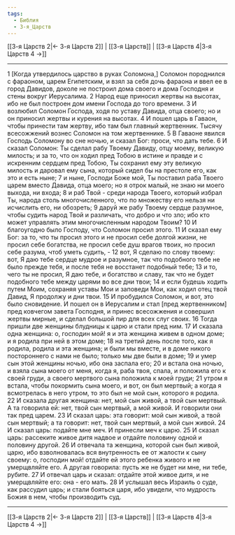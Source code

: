 ```yaml
---
tags:
  - Библия
  - 3-я_Царств
---
```

[[3-я Царств 2|← 3-я Царств 2]] | [[3-я Царств]] | [[3-я Царств 4|3-я Царств 4 →]]

---
1 [Когда утвердилось царство в руках Соломона,] Соломон породнился с фараоном, царем Египетским, и взял за себя дочь фараона и ввел ее в город Давидов, доколе не построил дома своего и дома Господня и стены вокруг Иерусалима.
2 Народ еще приносил жертвы на высотах, ибо не был построен дом имени Господа до того времени.
3 И возлюбил Соломон Господа, ходя по уставу Давида, отца своего; но и он приносил жертвы и курения на высотах.
4 И пошел царь в Гаваон, чтобы принести там жертву, ибо там был главный жертвенник. Тысячу всесожжений вознес Соломон на том жертвеннике.
5 В Гаваоне явился Господь Соломону во сне ночью, и сказал Бог: проси, что дать тебе.
6 И сказал Соломон: Ты сделал рабу Твоему Давиду, отцу моему, великую милость; и за то, что он ходил пред Тобою в истине и правде и с искренним сердцем пред Тобою, Ты сохранил ему эту великую милость и даровал ему сына, который сидел бы на престоле его, как это и есть ныне;
7 и ныне, Господи Боже мой, Ты поставил раба Твоего царем вместо Давида, отца моего; но я отрок малый, не знаю ни моего выхода, ни входа;
8 и раб Твой - среди народа Твоего, который избрал Ты, народа столь многочисленного, что по множеству его нельзя ни исчислить его, ни обозреть;
9 даруй же рабу Твоему сердце разумное, чтобы судить народ Твой и различать, что добро и что зло; ибо кто может управлять этим многочисленным народом Твоим?
10 И благоугодно было Господу, что Соломон просил этого.
11 И сказал ему Бог: за то, что ты просил этого и не просил себе долгой жизни, не просил себе богатства, не просил себе душ врагов твоих, но просил себе разума, чтоб уметь судить, -
12 вот, Я сделаю по слову твоему: вот, Я даю тебе сердце мудрое и разумное, так что подобного тебе не было прежде тебя, и после тебя не восстанет подобный тебе;
13 и то, чего ты не просил, Я даю тебе, и богатство и славу, так что не будет подобного тебе между царями во все дни твои;
14 и если будешь ходить путем Моим, сохраняя уставы Мои и заповеди Мои, как ходил отец твой Давид, Я продолжу и дни твои.
15 И пробудился Соломон, и вот, это было сновидение. И пошел он в Иерусалим и стал [пред жертвенником] пред ковчегом завета Господня, и принес всесожжения и совершил жертвы мирные, и сделал большой пир для всех слуг своих.
16 Тогда пришли две женщины блудницы к царю и стали пред ним.
17 И сказала одна женщина: о, господин мой! я и эта женщина живем в одном доме; и я родила при ней в этом доме;
18 на третий день после того, как я родила, родила и эта женщина; и были мы вместе, и в доме никого постороннего с нами не было; только мы две были в доме;
19 и умер сын этой женщины ночью, ибо она заспала его;
20 и встала она ночью, и взяла сына моего от меня, когда я, раба твоя, спала, и положила его к своей груди, а своего мертвого сына положила к моей груди;
21 утром я встала, чтобы покормить сына моего, и вот, он был мертвый; а когда я всмотрелась в него утром, то это был не мой сын, которого я родила.
22 И сказала другая женщина: нет, мой сын живой, а твой сын мертвый. А та говорила ей: нет, твой сын мертвый, а мой живой. И говорили они так пред царем.
23 И сказал царь: эта говорит: мой сын живой, а твой сын мертвый; а та говорит: нет, твой сын мертвый, а мой сын живой.
24 И сказал царь: подайте мне меч. И принесли меч к царю.
25 И сказал царь: рассеките живое дитя надвое и отдайте половину одной и половину другой.
26 И отвечала та женщина, которой сын был живой, царю, ибо взволновалась вся внутренность ее от жалости к сыну своему: о, господин мой! отдайте ей этого ребенка живого и не умерщвляйте его. А другая говорила: пусть же не будет ни мне, ни тебе, рубите.
27 И отвечал царь и сказал: отдайте этой живое дитя, и не умерщвляйте его: она - его мать.
28 И услышал весь Израиль о суде, как рассудил царь; и стали бояться царя, ибо увидели, что мудрость Божия в нем, чтобы производить суд.

---
[[3-я Царств 2|← 3-я Царств 2]] | [[3-я Царств]] | [[3-я Царств 4|3-я Царств 4 →]]